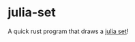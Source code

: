 # julia-set
A quick rust program that draws a [julia set](https://en.wikipedia.org/wiki/Julia_set)!
